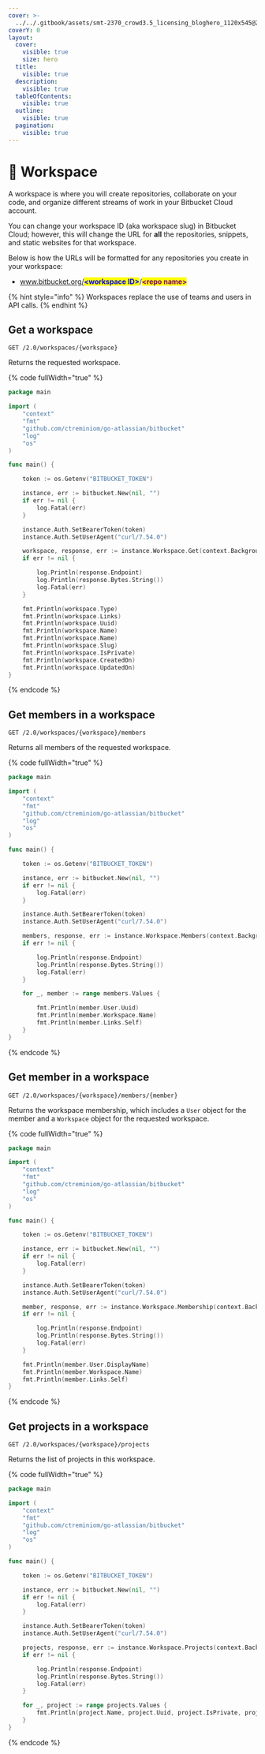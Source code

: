 ```yaml
---
cover: >-
  ../../.gitbook/assets/smt-2370_crowd3.5_licensing_bloghero_1120x545@2x@2x-1560x760.png
coverY: 0
layout:
  cover:
    visible: true
    size: hero
  title:
    visible: true
  description:
    visible: true
  tableOfContents:
    visible: true
  outline:
    visible: true
  pagination:
    visible: true
---
```


# 📰 Workspace

A workspace is where you will create repositories, collaborate on your code, and organize different streams of work in your Bitbucket Cloud account.

You can change your workspace ID (aka workspace slug) in Bitbucket Cloud; however, this will change the URL for **all** the repositories, snippets, and static websites for that workspace.

Below is how the URLs will be formatted for any repositories you create in your workspace:

* www.bitbucket.org/<mark style="color:blue;">**\<workspace ID>**</mark>/<mark style="color:purple;">**\<repo name>**</mark>

{% hint style="info" %}
Workspaces replace the use of teams and users in API calls.
{% endhint %}

## Get a workspace

`GET /2.0/workspaces/{workspace}`

Returns the requested workspace.

{% code fullWidth="true" %}
```go
package main

import (
	"context"
	"fmt"
	"github.com/ctreminiom/go-atlassian/bitbucket"
	"log"
	"os"
)

func main() {

	token := os.Getenv("BITBUCKET_TOKEN")

	instance, err := bitbucket.New(nil, "")
	if err != nil {
		log.Fatal(err)
	}

	instance.Auth.SetBearerToken(token)
	instance.Auth.SetUserAgent("curl/7.54.0")

	workspace, response, err := instance.Workspace.Get(context.Background(), "ctreminiom")
	if err != nil {

		log.Println(response.Endpoint)
		log.Println(response.Bytes.String())
		log.Fatal(err)
	}

	fmt.Println(workspace.Type)
	fmt.Println(workspace.Links)
	fmt.Println(workspace.Uuid)
	fmt.Println(workspace.Name)
	fmt.Println(workspace.Name)
	fmt.Println(workspace.Slug)
	fmt.Println(workspace.IsPrivate)
	fmt.Println(workspace.CreatedOn)
	fmt.Println(workspace.UpdatedOn)
}
```
{% endcode %}

## Get members in a workspace

`GET /2.0/workspaces/{workspace}/members`

Returns all members of the requested workspace.

{% code fullWidth="true" %}
```go
package main

import (
	"context"
	"fmt"
	"github.com/ctreminiom/go-atlassian/bitbucket"
	"log"
	"os"
)

func main() {

	token := os.Getenv("BITBUCKET_TOKEN")

	instance, err := bitbucket.New(nil, "")
	if err != nil {
		log.Fatal(err)
	}

	instance.Auth.SetBearerToken(token)
	instance.Auth.SetUserAgent("curl/7.54.0")

	members, response, err := instance.Workspace.Members(context.Background(), "ctreminiom")
	if err != nil {

		log.Println(response.Endpoint)
		log.Println(response.Bytes.String())
		log.Fatal(err)
	}

	for _, member := range members.Values {

		fmt.Println(member.User.Uuid)
		fmt.Println(member.Workspace.Name)
		fmt.Println(member.Links.Self)
	}
}
```
{% endcode %}

## Get member in a workspace

`GET /2.0/workspaces/{workspace}/members/{member}`

Returns the workspace membership, which includes a `User` object for the member and a `Workspace` object for the requested workspace.

{% code fullWidth="true" %}
```go
package main

import (
	"context"
	"fmt"
	"github.com/ctreminiom/go-atlassian/bitbucket"
	"log"
	"os"
)

func main() {

	token := os.Getenv("BITBUCKET_TOKEN")

	instance, err := bitbucket.New(nil, "")
	if err != nil {
		log.Fatal(err)
	}

	instance.Auth.SetBearerToken(token)
	instance.Auth.SetUserAgent("curl/7.54.0")

	member, response, err := instance.Workspace.Membership(context.Background(), "ctreminiom", "{55adaf95-93a2-49b6-950a-b4cb33c4ac1f}")
	if err != nil {

		log.Println(response.Endpoint)
		log.Println(response.Bytes.String())
		log.Fatal(err)
	}

	fmt.Println(member.User.DisplayName)
	fmt.Println(member.Workspace.Name)
	fmt.Println(member.Links.Self)
}
```
{% endcode %}

## Get projects in a workspace

`GET /2.0/workspaces/{workspace}/projects`

Returns the list of projects in this workspace.

{% code fullWidth="true" %}
```go
package main

import (
	"context"
	"fmt"
	"github.com/ctreminiom/go-atlassian/bitbucket"
	"log"
	"os"
)

func main() {

	token := os.Getenv("BITBUCKET_TOKEN")

	instance, err := bitbucket.New(nil, "")
	if err != nil {
		log.Fatal(err)
	}

	instance.Auth.SetBearerToken(token)
	instance.Auth.SetUserAgent("curl/7.54.0")

	projects, response, err := instance.Workspace.Projects(context.Background(), "ctreminiom")
	if err != nil {

		log.Println(response.Endpoint)
		log.Println(response.Bytes.String())
		log.Fatal(err)
	}

	for _, project := range projects.Values {
		fmt.Println(project.Name, project.Uuid, project.IsPrivate, project.Key)
	}
}

```
{% endcode %}
